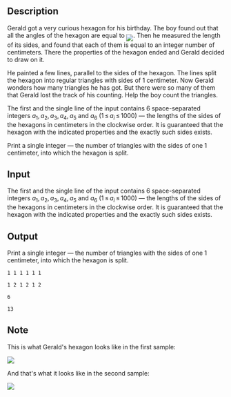 ## Description

<div><p>Gerald got a very curious hexagon for his birthday. The boy found out that all the angles of the hexagon are equal to <img align="middle" class="tex-formula" src="file://bygfRCQ0.png" style="max-width: 100.0%;max-height: 100.0%;">. Then he measured the length of its sides, and found that each of them is equal to an integer number of centimeters. There the properties of the hexagon ended and Gerald decided to draw on it.</p><p>He painted a few lines, parallel to the sides of the hexagon. The lines split the hexagon into regular triangles with sides of 1 centimeter. Now Gerald wonders how many triangles he has got. But there were so many of them that Gerald lost the track of his counting. Help the boy count the triangles.</p></div><div class="input-specification"><p>The first and the single line of the input contains 6 space-separated integers <span class="tex-span"><i>a</i><sub class="lower-index">1</sub>, <i>a</i><sub class="lower-index">2</sub>, <i>a</i><sub class="lower-index">3</sub>, <i>a</i><sub class="lower-index">4</sub>, <i>a</i><sub class="lower-index">5</sub></span> and <span class="tex-span"><i>a</i><sub class="lower-index">6</sub></span> (<span class="tex-span">1 ≤ <i>a</i><sub class="lower-index"><i>i</i></sub> ≤ 1000</span>) — the lengths of the sides of the hexagons in centimeters in the clockwise order. It is guaranteed that the hexagon with the indicated properties and the exactly such sides exists.</p></div><div class="output-specification"><p>Print a single integer — the number of triangles with the sides of one 1 centimeter, into which the hexagon is split.</p></div>

## Input

<p>The first and the single line of the input contains 6 space-separated integers <span class="tex-span"><i>a</i><sub class="lower-index">1</sub>, <i>a</i><sub class="lower-index">2</sub>, <i>a</i><sub class="lower-index">3</sub>, <i>a</i><sub class="lower-index">4</sub>, <i>a</i><sub class="lower-index">5</sub></span> and <span class="tex-span"><i>a</i><sub class="lower-index">6</sub></span> (<span class="tex-span">1 ≤ <i>a</i><sub class="lower-index"><i>i</i></sub> ≤ 1000</span>) — the lengths of the sides of the hexagons in centimeters in the clockwise order. It is guaranteed that the hexagon with the indicated properties and the exactly such sides exists.</p>

## Output

<p>Print a single integer — the number of triangles with the sides of one 1 centimeter, into which the hexagon is split.</p>





```input1
1 1 1 1 1 1

```




```input2
1 2 1 2 1 2

```




```output1
6

```




```output2
13

```



## Note

<p>This is what Gerald's hexagon looks like in the first sample:</p><p><img class="tex-graphics" src="file://jDZaxGHi.png" style="max-width: 100.0%;max-height: 100.0%;"></p><p>And that's what it looks like in the second sample:</p><p><img class="tex-graphics" src="file://qcXrf9PI.png" style="max-width: 100.0%;max-height: 100.0%;"></p>
